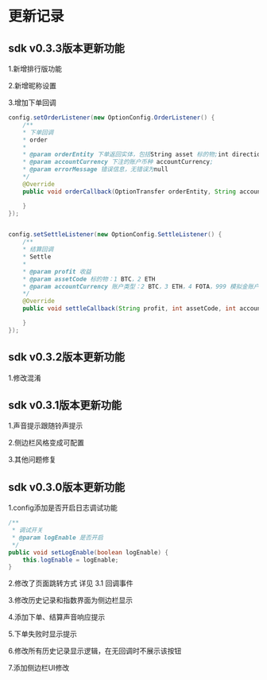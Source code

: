 # 更新记录

## sdk v0.3.3版本更新功能

1.新增排行版功能

2.新增昵称设置

3.增加下单回调

```java
config.setOrderListener(new OptionConfig.OrderListener() {
    /**
    * 下单回调
    * order
    *
    * @param orderEntity 下单返回实体，包括String asset 标的物;int direction 方向;String investmentAmount 投资数量;String totalProfit 收益;
    * @param accountCurrency 下注的账户币种 accountCurrency;
    * @param errorMessage 错误信息，无错误为null
    */
    @Override
    public void orderCallback(OptionTransfer orderEntity, String accountCurrency, String errorMessage) {

    }
});


config.setSettleListener(new OptionConfig.SettleListener() {
    /**
    * 结算回调
    * Settle
    *
    * @param profit 收益
    * @param assetCode 标的物：1 BTC，2 ETH
    * @param accountCurrency 账户类型：2 BTC，3 ETH，4 FOTA，999 模拟金账户
    */
    @Override
    public void settleCallback(String profit, int assetCode, int accountCurrency) {

    }
});

```

## sdk v0.3.2版本更新功能

1.修改混淆

## sdk v0.3.1版本更新功能

1.声音提示跟随铃声提示

2.侧边栏风格变成可配置

3.其他问题修复


## sdk v0.3.0版本更新功能

1.config添加是否开启日志调试功能
```java
/**
 * 调试开关
 * @param logEnable 是否开启
 */
public void setLogEnable(boolean logEnable) {
    this.logEnable = logEnable;
}
```
2.修改了页面跳转方式 详见 3.1 回调事件

3.修改历史记录和指数界面为侧边栏显示

4.添加下单、结算声音响应提示

5.下单失败时显示提示

6.修改所有历史记录显示逻辑，在无回调时不展示该按钮

7.添加侧边栏UI修改


